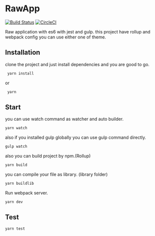 # RawApp
[![Build Status](https://travis-ci.org/alireza-mh/RawApp.svg?branch=master)](https://travis-ci.org/alireza-mh/RawApp)
[![CircleCI](https://circleci.com/gh/alireza-mh/RawApp.svg?style=svg)](https://circleci.com/gh/alireza-mh/RawApp)

Raw application with es6 with jest and gulp.
this project have rollup and webpack config you can use either one of theme.
## Installation
clone the project and just install dependencies and you are good to go.
```sh
 yarn install
```
or
```sh
 yarn
```
## Start
you can use watch command as watcher and auto builder.
```sh
yarn watch
```
also if you installed gulp globally you can use gulp command directly.
```sh
gulp watch
```
also you can build project by npm.(Rollup)
```sh
yarn build
```
you can compile your file as library. (library folder)
```sh
yarn buildlib
```
Run webpack server.
```sh
yarn dev
```

## Test
```sh
yarn test
```

